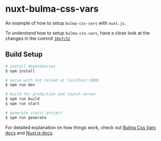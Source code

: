 # nuxt-bulma-css-vars

An example of how to setup `bulma-css-vars` with `nuxt.js`.

To understand how to setup `bulma-css-vars`, have a close look at the changes in the commit [`10e7c52`](https://github.com/wtho/nuxt-bulma-css-vars-example/commit/10e7c5286be6595a8f422031ebf440cc1d5605b1)

## Build Setup

```bash
# install dependencies
$ npm install

# serve with hot reload at localhost:3000
$ npm run dev

# build for production and launch server
$ npm run build
$ npm run start

# generate static project
$ npm run generate
```

For detailed explanation on how things work, check out [Bulma Css Vars docs](https://github.com/wtho/bulma-css-vars) and [Nuxt.js docs](https://nuxtjs.org).
